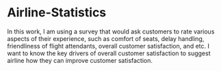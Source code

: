 # Airline-Statistics
In this work, I am using a survey that would ask customers to rate various aspects of their experience, such as comfort of seats, delay handling,
friendliness of flight attendants, overall customer satisfaction, and etc. I want to know the key drivers of overall customer satisfaction to suggest
airline how they can improve customer satisfaction.
